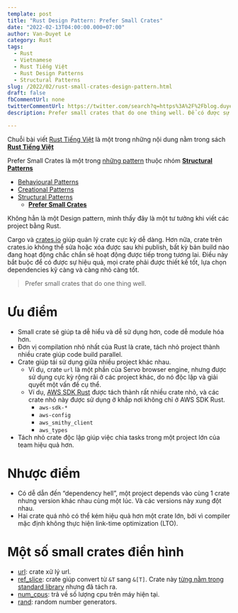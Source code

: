 ```yaml
---
template: post
title: "Rust Design Pattern: Prefer Small Crates" 
date: "2022-02-13T04:00:00.000+07:00"
author: Van-Duyet Le
category: Rust
tags:
  - Rust
  - Vietnamese
  - Rust Tiếng Việt
  - Rust Design Patterns
  - Structural Patterns
slug: /2022/02/rust-small-crates-design-pattern.html
draft: false
fbCommentUrl: none
twitterCommentUrl: https://twitter.com/search?q=https%3A%2F%2Fblog.duyet.net%2F2021%2F12%2Frust-strategy-design-pattern.html
description: Prefer small crates that do one thing well. Để có được sự hiệu quả, mọi crate phải được thiết kế tốt, lựa chọn dependencies kỹ càng và càng độc lập càng tốt.

---
```


<div class="noti">Chuỗi bài viết <a href="/tag/rust-tiếng-việt/">Rust Tiếng Việt</a> là một trong những nội dung nằm trong sách <a href="https://rust-tieng-viet.github.io/?utm_source=blog.duyet.net&utm_medium=post&utm_campaign=launch_rust_tieng_viet" target="_blank"><strong>Rust Tiếng Việt</strong></a></div>

<div class="toc">
  <p>Prefer Small Crates là một trong <a href="/tag/rust-design-patterns">những pattern</a> thuộc nhóm <strong><a href="/tag/structural-patterns">Structural Patterns<a/></strong></p>
  <ul>
    <li>
      <a href="/tag/behavioural-patterns">Behavioural Patterns</a>
    </li>
    <li>
      <a href="/tag/creational-patterns">Creational Patterns</a>
    </li>
    <li>
      <a href="/tag/structural-patterns">Structural Patterns</a>
      <ul>
        <li><a href="/2022/02/rust-small-crates-design-pattern.html"><strong>Prefer Small Crates</strong></a></li>
      </ul>
    </li>
  </ul>
</div>

Không hẳn là một Design pattern, mình thấy đây là một tư tưởng khi viết các project bằng Rust.

Cargo và [crates.io](http://crates.io/) giúp quản lý crate cực kỳ dễ dàng. 
Hơn nữa, crate trên crates.io không thể sửa hoặc xóa được sau khi publish, 
bất kỳ bản build nào đang hoạt động chắc chắn sẽ hoạt động được tiếp trong tương lai. 
Điều này bắt buộc để có được sự hiệu quả, mọi crate phải được thiết kế tốt, 
lựa chọn dependencies kỹ càng và càng nhỏ càng tốt.

> Prefer small crates that do one thing well.

# Ưu điểm

- Small crate sẽ giúp ta dễ hiểu và dễ sử dụng hơn, code dễ module hóa hơn.
- Đơn vị compilation nhỏ nhất của Rust là crate, tách nhỏ project thành nhiều crate giúp code build parallel.
- Crate giúp tái sử dụng giữa nhiều project khác nhau.
    - Ví dụ, crate `url` là một phần của Servo browser engine, nhưng được sử dụng cực kỳ rộng rãi ở các project khác, do nó độc lập và giải quyết một vấn đề cụ thể.
    - Ví dụ, [AWS SDK Rust](https://awslabs.github.io/aws-sdk-rust/) được tách thành rất nhiều crate nhỏ, và các crate nhỏ này được sử dụng ở khắp nơi không chỉ ở AWS SDK Rust.
        - `aws-sdk-*`
        - `aws-config`
        - `aws_smithy_client`
        - `aws_types`
- Tách nhỏ crate độc lập giúp việc chia tasks trong một project lớn của team hiệu quả hơn.

# Nhược điểm

- Có dễ dẫn đến “dependency hell”, một project depends vào cùng 1 crate nhưng version khác nhau cùng một lúc. Và các versions này xung đột nhau.
- Hai crate quá nhỏ có thể kém hiệu quả hơn một crate lớn, bởi vì compiler mặc định không thực hiện link-time optimization (LTO).

# Một số small crates điển hình

- [url](https://crates.io/crates/url): crate xử lý url.
- [ref_slice](https://crates.io/crates/ref_slice): crate giúp convert từ `&T` sang `&[T]`. Crate này [từng nằm trong standard library](https://github.com/rust-lang/rust/issues/27774#issuecomment-150058618) nhưng đã tách ra.
- [num_cpus](https://crates.io/crates/num_cpus): trả về số lượng cpu trên máy hiện tại.
- [rand](https://crates.io/crates/rand): random number generators.

